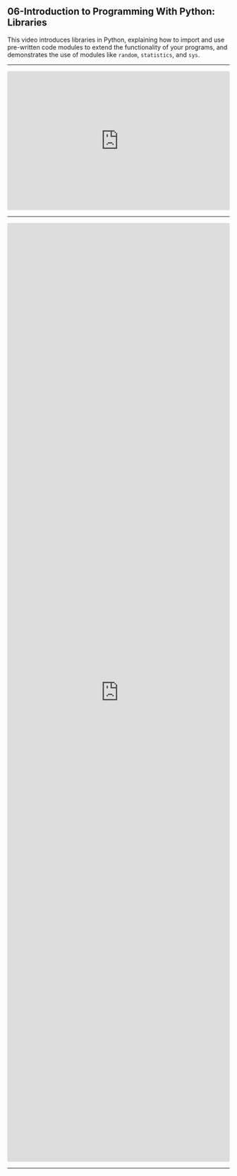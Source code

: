 ## 06-Introduction to Programming With Python: Libraries

This video introduces libraries in Python, explaining how to import and use pre-written code modules to extend the functionality of your programs, and demonstrates the use of modules like `random`, `statistics`, and `sys`.

---

<iframe width="100%" height="315" src="https://www.youtube.com/embed/MztLZWibctI?si=QEkczEiJCXwXYzHd" title="YouTube video player" frameborder="0" allow="accelerometer; autoplay; clipboard-write; encrypted-media; gyroscope; picture-in-picture; web-share" referrerpolicy="strict-origin-when-cross-origin" allowfullscreen></iframe>

---

<iframe src="https://docs.google.com/forms/d/e/1FAIpQLSeHm86NTLwicPaVkJrvwTGHKI-2zaO0pLMfMvCao-3ScWMEvw/viewform?embedded=true" width="100%" height="2128" frameborder="0" marginheight="0" marginwidth="0">Loading…</iframe>

---
